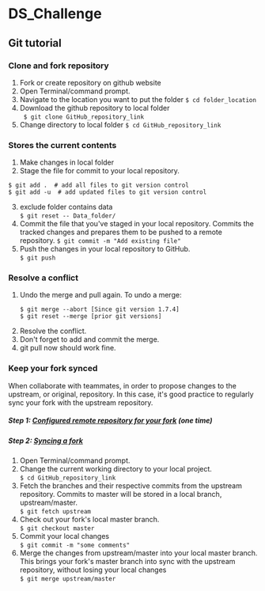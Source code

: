 # DS_Challenge


## Git tutorial

### Clone and fork repository  
1. Fork or create repository on github website
2. Open Terminal/command prompt.  
3. Navigate to the location you want to put the folder
``` $ cd folder_location ```  
4. Download the github repository to local folder  
``` $ git clone GitHub_repository_link```  
5. Change directory to local folder
``` $ cd GitHub_repository_link ```
   
### Stores the current contents  
1. Make changes in local folder
2. Stage the file for commit to your local repository.
``` 
$ git add .  # add all files to git version control
$ git add -u  # add updated files to git version control
```  
3. exclude folder contains data  
``` $ git reset -- Data_folder/  ```   
4. Commit the file that you've staged in your local repository. Commits the tracked changes and prepares them to be pushed to a remote repository. 
``` $ git commit -m "Add existing file" ```  
5. Push the changes in your local repository to GitHub.  
``` $ git push ```  


### Resolve a conflict
1. Undo the merge and pull again.
	To undo a merge:  
	``` 
	$ git merge --abort [Since git version 1.7.4]  
	$ git reset --merge [prior git versions]  
	 ```
2. Resolve the conflict.
3. Don't forget to add and commit the merge.
4. git pull now should work fine.


### Keep your fork synced    
When collaborate with teammates, in order to propose changes to the upstream, or original, repository. In this case, it's good practice to regularly sync your fork with the upstream repository.  

##### Step 1: [Configured remote repository for your fork](https://help.github.com/articles/fork-a-repo/) (one time)  
##### Step 2: [Syncing a fork](https://help.github.com/articles/syncing-a-fork/)  
1. Open Terminal/command prompt.
2. Change the current working directory to your local project.  
``` $ cd GitHub_repository_link ```  
3. Fetch the branches and their respective commits from the upstream repository. Commits to master will be stored in a local branch, upstream/master.  
``` $ git fetch upstream  ```  
4. Check out your fork's local master branch.  
``` $ git checkout master ```  
5. Commit your local changes  
``` $ git commit -m "some comments" ```  
6. Merge the changes from upstream/master into your local master branch. This brings your fork's master branch into sync with the upstream repository, without losing your local changes  
``` $ git merge upstream/master ```

